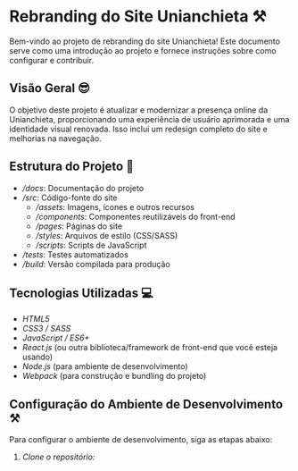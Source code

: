 # Rebranding do Site Unianchieta ⚒️

Bem-vindo ao projeto de rebranding do site Unianchieta! Este documento serve como uma introdução ao projeto e fornece instruções sobre como configurar e contribuir.

## Visão Geral 😎

O objetivo deste projeto é atualizar e modernizar a presença online da Unianchieta, proporcionando uma experiência de usuário aprimorada e uma identidade visual renovada. Isso inclui um redesign completo do site e melhorias na navegação.

## Estrutura do Projeto 🏨

- */docs*: Documentação do projeto
- */src*: Código-fonte do site
  - */assets*: Imagens, ícones e outros recursos
  - */components*: Componentes reutilizáveis do front-end
  - */pages*: Páginas do site
  - */styles*: Arquivos de estilo (CSS/SASS)
  - */scripts*: Scripts de JavaScript
- */tests*: Testes automatizados
- */build*: Versão compilada para produção

## Tecnologias Utilizadas 💻

- *HTML5*
- *CSS3 / SASS*
- *JavaScript / ES6+*
- *React.js* (ou outra biblioteca/framework de front-end que você esteja usando)
- *Node.js* (para ambiente de desenvolvimento)
- *Webpack* (para construção e bundling do projeto)

## Configuração do Ambiente de Desenvolvimento ⚒️

Para configurar o ambiente de desenvolvimento, siga as etapas abaixo:

1. *Clone o repositório:*
